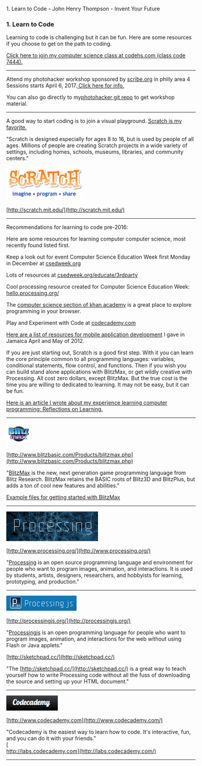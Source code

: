 1\. Learn to Code - John Henry Thompson - Invent Your Future

### 1\. Learn to Code

Learning to code is challenging but it can be fun. Here are some resources if you choose to get on the path to coding.

[Click here to join my computer science class at codehs.com (class code 7444).](http://codehs.com/go/7444)

---

Attend my photohacker workshop sponsored by [scribe.org](http://scribe.org/) in philly area 4 Sessions starts April 6, 2017.[ Click here for info.](http://scribe.org/events/youth-learn-hackers-take-control-your-photos)

You can also go directly to my[photohacker git repo](https://github.com/jht1900/photohacker) to get workshop material.

---

A good way to start coding is to join a visual playground. [Scratch is my favorite.](http://scratch.mit.edu/)

"Scratch is designed especially for ages 8 to 16, but is used by people of all ages. Millions of people are creating Scratch projects in a wide variety of settings, including homes, schools, museums, libraries, and community centers."

![](_/rsrc/1295018001782/learning-to-program/scratch-logo.png)

[http://scratch.mit.edu/](http://scratch.mit.edu/)

---

Recommendations for learning to code pre-2016:

Here are some resources for learning computer computer science, most recently found listed first.

Keep a look out for event Computer Science Education Week first Monday in December at [csedweek.org](http://csedweek.org/)

Lots of resources at [csedweek.org/educate/3rdparty](http://csedweek.org/educate/3rdparty)

Cool processing resource created for Computer Science Education Week: [hello.processing.org/](http://hello.processing.org/)

The [computer science section of khan academy](http://www.khanacademy.org/cs) is a great place to explore  programming in your browser.

Play and Experiment with Code at [codecademy.com](http://www.codecademy.com/)

[Here are a list of resources for mobile application development](../www.j4u2.com/breadfruit/index.md) I gave in Jamaica April and May of 2012.

If you are just starting out, Scratch is a good first step. With it you can learn the core principle common to all programming languages: variables, conditional statements, flow control, and functions. Then if you wish you can build stand alone applications with BlitzMax, or get wildly creative with Processing. All cost zero dollars, except BlitzMax. But the true cost is the time you are willing to dedicated to learning. It may not be easy, but it can be fun.

[Here is an article I wrote about my experience learning computer programming: Reflections on Learning.](the-art-of-learning/reflections.md)

---

[![](_/rsrc/1295018101864/learning-to-program/blitzmax-logo.png)](http://www.blitzbasic.com/Products/blitzmax.php)

[http://www.blitzbasic.com/Products/blitzmax.php](http://www.blitzbasic.com/Products/blitzmax.php)

"[BlitzMax](http://www.blitzbasic.com/Products/blitzmax.php) is the new, next generation game programming language from Blitz Research. BlitzMax retains the BASIC roots of Blitz3D and BlitzPlus, but adds a ton of cool new features and abilities."

[Example files for getting started with BlitzMax](https://github.com/jht1900/BlitzMax-Kickstart)

---

[![](_/rsrc/1295018136175/learning-to-program/processing-logo.png)](http://www.blitzbasic.com/Products/blitzmax.php)

[http://www.processing.org/](http://www.processing.org/)

"[Processing](http://processing.org/) is an open source programming language and environment for people who want to program images, animation, and interactions. It is used by students, artists, designers, researchers, and hobbyists for learning, prototyping, and production."

---

[![](_/rsrc/1295018169988/learning-to-program/processing-js.png)](http://www.blitzbasic.com/Products/blitzmax.php)

[http://processingjs.org/](http://processingjs.org/)

"[Processingjs](http://processingjs.org/) is an open programming language for people who want to program images, animation, and interactions for the web without using Flash or Java applets."

[http://sketchpad.cc/](http://sketchpad.cc/)

"The [http://sketchpad.cc/](http://sketchpad.cc/) is a great way to teach yourself how to write Processing code without all the fuss of downloading the source and setting up your HTML document."

---

[![](_/rsrc/1325242193071/learning-to-program/codeacademy.png)](http://www.codecademy.com)

[http://www.codecademy.com](http://www.codecademy.com/)

"Codecademy is the easiest way to learn how to code. It's interactive, fun, and you can do it with your friends."  
[  
http://labs.codecademy.com](http://labs.codecademy.com/)

---
